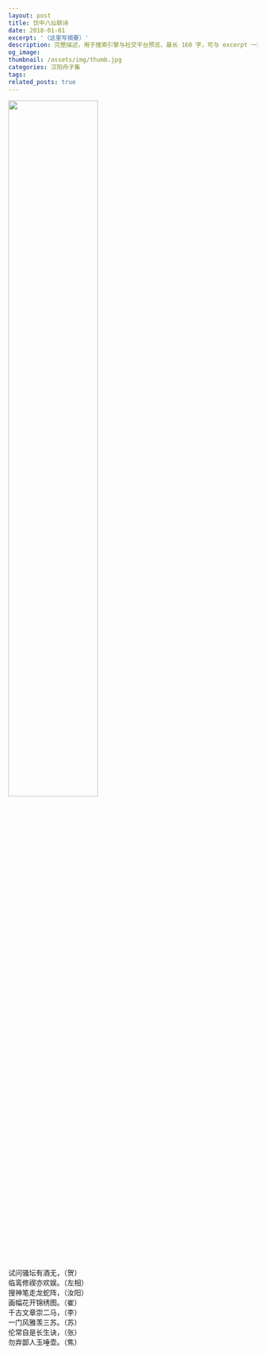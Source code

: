 ```yaml
---
layout: post
title: 饮中八仙联诗
date: 2018-01-01
excerpt: '（这里写摘要）'
description: 完整描述，用于搜索引擎与社交平台预览，最长 160 字，可与 excerpt 一致
og_image: 
thumbnail: /assets/img/thumb.jpg
categories: 汉阳舟子集
tags: 
related_posts: true
---
```


<img src="{{ '/assets/img/blog/xxxxxxxx' | relative_url }}" style="width:60%;">

试问骚坛有酒无，（贺）  
临鸾修禊亦欢娱。（左相）  
搜神笔走龙蛇阵，（汝阳）  
画幅花开锦绣图。（崔）  
千古文章崇二马，（李）  
一门风雅羡三苏。（苏）  
伦常自是长生诀，（张）  
勿弃鄙人玉唾壶。（焦）